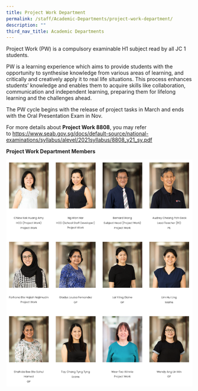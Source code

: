 ```yaml
---
title: Project Work Department
permalink: /staff/Academic-Departments/project-work-department/
description: ""
third_nav_title: Academic Departments
---
```

<div data-node="5f4bfd6861dcf">
<div data-node="5f4bfe33d0af6">
<div data-node="5f449d4b2d879">
<div data-node="5ff3ce3087d92">
<div data-node="5f4b48598a43a">
<p>Project Work (PW) is a compulsory examinable H1 subject read by all JC 1 students.</p>
<p>PW is a learning experience which aims to provide students with the opportunity to synthesise knowledge from various areas of learning, and critically and creatively apply it to real life situations. This process enhances students&rsquo; knowledge and enables them to acquire skills like collaboration, communication and independent learning, preparing them for lifelong learning and the challenges ahead.</p>
<p>The PW cycle begins with the release of project tasks in March and ends with the Oral Presentation Exam in Nov.</p>
<p>For more details about&nbsp;<strong>Project Work 8808</strong>, you may refer to&nbsp;<a href="https://www.seab.gov.sg/docs/default-source/national-examinations/syllabus/alevel/2021syllabus/8808_y21_sy.pdf" target="_blank" rel="noopener">https://www.seab.gov.sg/docs/default-source/national-examinations/syllabus/alevel/2021syllabus/8808_y21_sy.pdf</a></p>
</div>
</div>
</div>
</div>
</div>

**Project Work Department Members**

![](/images/pwd.png)